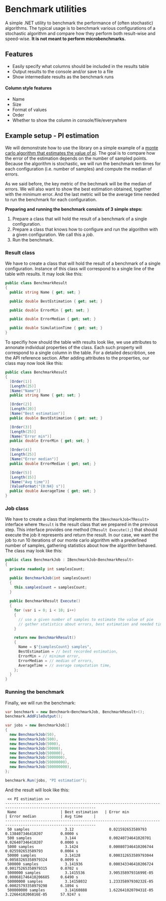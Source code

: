 # Benchmark utilities

A simple .NET utility to benchmark the performance of (often stochastic) algorithms. The typical usage is to benchmark various configurations of a stochastic algorithm and compare how they perform both result-wise and speed-wise. **It is not meant to perform microbenchmarks.** 

## Features

- Easily specify what columns should be included in the results table
- Output results to the console and/or save to a file
- Show intermediate results as the benchmark runs

#### Column style features
- Name
- Size
- Format of values
- Order
- Whether to show the column in console/file/everywhere

## Example setup - PI estimation
We will demonstrate how to use the library on a simple example of a [monte carlo algorithm that estimates the value of pi](https://www.geeksforgeeks.org/estimating-value-pi-using-monte-carlo/). The goal is to compare how the error of the estimation depends on the number of sampled points. Because the algorithm is stochastic, we will run the benchmark ten times for each configuration (i.e. number of samples) and compute the median of errors.

As we said before, the key metric of the bechmark will be the median of errors. We will also want to show the best estimation obtained,  together with the minimum error. And the last metric will be the average time needed to run the benchmark for each configuration.

**Preparing and running the benchmark consists of 3 simple steps:**
1. Prepare a class that will hold the result of a benchmark of a single configuration.
2. Prepare a class that knows how to configure and run the algorithm with a given configuration. We call this a *job*.
3. Run the benchmark.

### Result class
We have to create a class that will hold the result of a benchmark of a single configuration. Instance of this class will correspond to a single line of the table with results. It may look like this:

```csharp
public class BenchmarkResult
{
  public string Name { get; set; }

  public double BestEstimation { get; set; }

  public double ErrorMin { get; set; }

  public double ErrorMedian { get; set; }

  public double SimulationTime { get; set; }
}
```

To specifiy how should the table with results look like, we use attributes to annonate individual properties of the class. Each such property will correspond to a single column in the table. For a detailed describtion, see the API reference section. After adding attributes to the properties, our class may now look like this:

```csharp
public class BenchmarkResult
{
  [Order(1)]
  [Length(25)]
  [Name("Name")]
  public string Name { get; set; }

  [Order(2)]
  [Length(20)]
  [Name("Best estimation")]
  public double BestEstimation { get; set; }

  [Order(3)]
  [Length(25)]
  [Name("Error min")]
  public double ErrorMin { get; set; }

  [Order(4)]
  [Length(25)]
  [Name("Error median")]
  public double ErrorMedian { get; set; }

  [Order(5)]
  [Length(15)]
  [Name("Avg time")]
  [ValueFormat("{0:N4} s")]
  public double AverageTime { get; set; }
}
```

### Job class
We have to create a class that implements the `IBenchmarkJob<TResult>` interface where `TResult` is the result class that we prepared in the previous step. This interface provides one method (`TResult Execute();`) that should execute the job it represents and return the result. In our case, we want the job to run 10 iterations of our monte carlo algorithm with a predefined number of samples, gathering statistics about how the algorithm behaved. The class may look like this:

```csharp
public class BenchmarkJob : IBenchmarkJob<BenchmarkResult>
{
  private readonly int samplesCount;

  public BenchmarkJob(int samplesCount)
  {
    this.samplesCount = samplesCount;
  }
  
  public BenchmarkResult Execute()
  {
    for (var i = 0; i < 10; i++)
    {
      // use a given number of samples to estimate the value of pie
      // gather statistics about errors, best estimation and needed time
    }

    return new BenchmarkResult()
    {
      Name = $"{samplesCount} samples",
      BestEstimation = // best recorded estimation,
      ErrorMin = // minimum error,
      ErrorMedian = // median of errors,
      AverageTime = // average computation time,
    };
  }
}
```

### Running the benchmark
Finally, we will run the benchmark:

```csharp
var benchmark = new Benchmark<BenchmarkJob, BenchmarkResult>();
benchmark.AddFileOutput();

var jobs = new BenchmarkJob[]
{
  new BenchmarkJob(50),
  new BenchmarkJob(500),
  new BenchmarkJob(5000),
  new BenchmarkJob(50000),
  new BenchmarkJob(500000),
  new BenchmarkJob(5000000),
  new BenchmarkJob(50000000),
  new BenchmarkJob(500000000),
};

benchmark.Run(jobs, "PI estimation");
```

And the result will look like this:

```
 << PI estimation >>
---------------------------------------------------------------------------------------------------------------
 Name                    | Best estimation   | Error min              | Error median           | Avg time     |
---------------------------------------------------------------------------------------------------------------
 50 samples                3.12                0.021592653589793        0.138407346410207        0.0000 s     
 500 samples               3.144               0.00240734641020701      0.026407346410207        0.0000 s     
 5000 samples              3.1424              0.000807346410206744     0.025592653589793        0.0004 s     
 50000 samples             3.14128             0.000312653589793044     0.00583265358979324      0.0099 s     
 500000 samples            3.141936            0.000343346410206724     0.00175265358979315      0.0702 s     
 5000000 samples           3.1415536           3.90535897931699E-05     0.000681746410206685     0.6490 s     
 50000000 samples          3.14158032          1.23335897930232E-05     0.00025793358979298      6.1894 s     
 500000000 samples         3.14160888          1.62264102070431E-05     3.2266410206816E-05      57.9247 s    
```
